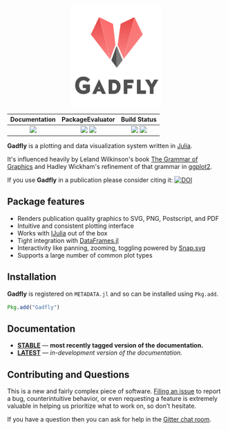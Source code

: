 <div align="center">
<img src="docs/src/assets/logo.svg" alt="Gadfly Logo" width="210"></img>
</div>

| **Documentation**                                                               | **PackageEvaluator**                                            | **Build Status**                                                                                |
|:------------------------:|:-------------------------------------------------------------------------------------:|:------------------------------------------------:|
| [![][docs-stable-img]][docs-stable-url] | [![][pkg-0.4-img]][pkg-0.4-url] [![][pkg-0.5-img]][pkg-0.5-url] | [![][travis-img]][travis-url] [![][codecov-img]][codecov-url] |

**Gadfly** is a plotting and data visualization system written in
[Julia](http://julialang.org/).

It's influenced heavily by Leland Wilkinson's book [The Grammar of Graphics][gog-book]
and Hadley Wickham's refinement of that grammar in [ggplot2](http://ggplot2.org/).

If you use **Gadfly** in a publication please consider citing it: [![DOI][citation-img]][citation-url]

## Package features

- Renders publication quality graphics to SVG, PNG, Postscript, and PDF
- Intuitive and consistent plotting interface
- Works with [IJulia](https://github.com/JuliaLang/IJulia.jl) out of the box
- Tight integration with [DataFrames.jl](https://github.com/JuliaStats/DataFrames.jl)
- Interactivity like panning, zooming, toggling powered by [Snap.svg](http://snapsvg.io/)
- Supports a large number of common plot types

## Installation

**Gadfly** is registered on `METADATA.jl` and so can be installed using `Pkg.add`.

```julia
Pkg.add("Gadfly")
```

## Documentation

- [**STABLE**][docs-stable-url] &mdash; **most recently tagged version of the documentation.**
- [**LATEST**][docs-latest-url] &mdash; *in-development version of the documentation.*

## Contributing and Questions

This is a new and fairly complex piece of software. [Filing an
issue](https://github.com/dcjones/Gadfly.jl/issues/new) to report a bug,
counterintuitive behavior, or even requesting a feature is extremely valuable in
helping us prioritize what to work on, so don't hesitate.

If you have a question then you can ask for help in the [Gitter chat room][gitter-url].

[docs-latest-img]: https://img.shields.io/badge/docs-latest-blue.svg
[docs-latest-url]: https://dcjones.github.io/Gadfly.jl/latest

[docs-stable-img]: https://img.shields.io/badge/docs-stable-blue.svg
[docs-stable-url]: https://dcjones.github.io/Gadfly.jl/stable

[pkg-0.4-img]: http://pkg.julialang.org/badges/Gadfly_0.4.svg
[pkg-0.4-url]: http://pkg.julialang.org/?pkg=Gadfly
[pkg-0.5-img]: http://pkg.julialang.org/badges/Gadfly_0.5.svg
[pkg-0.5-url]: http://pkg.julialang.org/?pkg=Gadfly

[travis-img]: http://img.shields.io/travis/dcjones/Gadfly.jl.svg
[travis-url]: https://travis-ci.org/dcjones/Gadfly.jl
[codecov-img]: http://img.shields.io/coveralls/dcjones/Gadfly.jl.svg
[codecov-url]: https://coveralls.io/r/dcjones/Gadfly.jl

[citation-img]: https://zenodo.org/badge/6322/dcjones/Gadfly.jl.png
[citation-url]: http://dx.doi.org/10.5281/zenodo.11876

[gog-book]: http://www.cs.uic.edu/~wilkinson/TheGrammarOfGraphics/GOG.html

[gitter-url]: https://gitter.im/dcjones/Gadfly.jl
